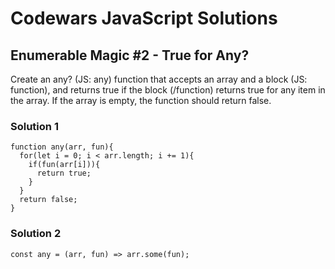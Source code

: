 # Codewars JavaScript Solutions

## Enumerable Magic #2 - True for Any?

Create an any? (JS: any) function that accepts an array and a block (JS: function), and returns true if the block (/function) returns true for any item in the array. If the array is empty, the function should return false.

### Solution 1

```
function any(arr, fun){
  for(let i = 0; i < arr.length; i += 1){
    if(fun(arr[i])){
      return true;
    }
  }
  return false;
}
```

### Solution 2

```
const any = (arr, fun) => arr.some(fun);
```
